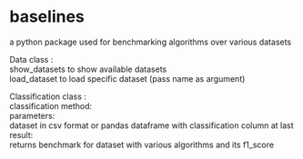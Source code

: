 # baselines
a python package used for benchmarking algorithms over various datasets<br>

Data class : <br>
    show_datasets to show available datasets<br>
    load_dataset to load specific dataset (pass name as argument)<br>

Classification class :<br>
    classification method:<br>
        parameters:<br>
            dataset in csv format or pandas dataframe with classification column at last<br>
        result:<br>
            returns benchmark for dataset with various algorithms and its f1_score<br>
